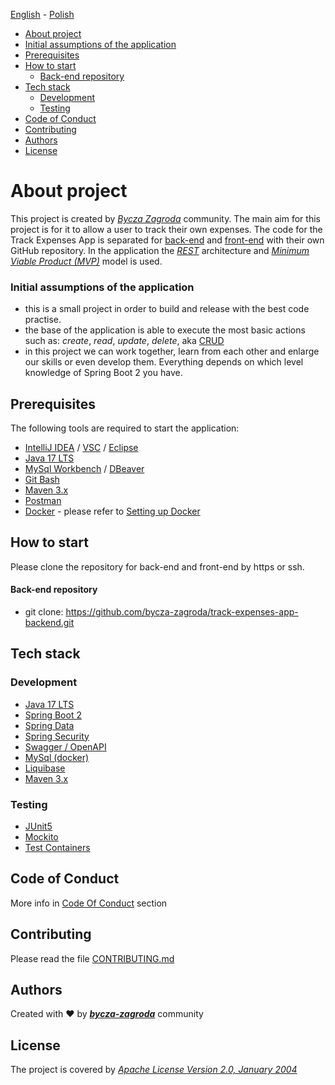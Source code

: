 [<ins>English</ins>](README.md) - [Polish](README.pl.md)

* [About project](#about-project)
* [Initial assumptions of the application](#initial-assumptions-of-the-application)
* [Prerequisites](#prerequisites)
* [How to start](#how-to-start)
  - [Back-end repository](#back-end-repository)
* [Tech stack](#tech-stack)
  - [Development](#development)
  - [Testing](#testing)
* [Code of Conduct](#code-of-conduct)
* [Contributing](#contributing)
* [Authors](#authors)
* [License](#license)

# About project
This project is created by [_Bycza Zagroda_](https://github.com/bycza-zagroda) community.
The main aim for this project is for it to allow a user to track their own expenses.
The code for the Track Expenses App is separated for [back-end](https://github.com/bycza-zagroda/track-expenses-app-backend) and [front-end](https://github.com/bycza-zagroda/track-expenses-app-frontend) with
their own GitHub repository. In the application the [_REST_](https://pl.wikipedia.org/wiki/Representational_state_transfer) architecture and [_Minimum
Viable Product (MVP)_](https://www.parp.gov.pl/component/content/article/52414:minimum-viable-product) model is used.

### Initial assumptions of the application
- this is a small project in order to build and release with the best code practise.
- the base of the application is able to execute the most basic actions such as:
  _create_, _read_, _update_, _delete_, aka [CRUD](https://pl.wikipedia.org/wiki/CRUD)
- in this project we can work together, learn from each other and enlarge our skills
  or even develop them. Everything depends on which level knowledge of Spring Boot 2
  you have.

## Prerequisites
The following tools are required to start the application:
- [IntelliJ IDEA](https://www.jetbrains.com/idea/) / [VSC](https://code.visualstudio.com/) / [Eclipse](https://www.eclipse.org/)
- [Java 17 LTS](https://openjdk.org/projects/jdk/17/)
- [MySql Workbench](https://www.mysql.com/products/workbench/) / [DBeaver](https://dbeaver.io/)
- [Git Bash](https://git-scm.com/downloads)
- [Maven 3.x](https://maven.apache.org/download.cgi)
- [Postman](https://www.postman.com/)
- [Docker](https://docs.docker.com/get-docker/) - please refer to [Setting up Docker]()

## How to start
Please clone the repository for back-end and front-end by https or ssh.

#### Back-end repository
- git clone: https://github.com/bycza-zagroda/track-expenses-app-backend.git

## Tech stack

### Development
- [Java 17 LTS](https://openjdk.org/projects/jdk/17/)
- [Spring Boot 2](https://spring.io/projects/spring-boot)
- [Spring Data](https://spring.io/projects/spring-data)
- [Spring Security](https://spring.io/projects/spring-security)
- [Swagger / OpenAPI](https://swagger.io/specification/)
- [MySql (docker)](https://www.mysql.com/)
- [Liquibase](https://www.liquibase.org/)
- [Maven 3.x](https://maven.apache.org/)

### Testing
- [JUnit5](https://junit.org/junit5/)
- [Mockito](https://site.mockito.org/)
- [Test Containers](https://www.testcontainers.org/)

## Code of Conduct
More info in [Code Of Conduct](doc/CODE_OF_CONDUCT.md) section

## Contributing
Please read the file [CONTRIBUTING.md](doc/CONTRIBUTING.md)

## Authors
Created with ❤ by [**_bycza-zagroda_**](https://github.com/orgs/bycza-zagroda/people) community

## License
The project is covered by [_Apache License Version 2.0, January 2004_](doc/LICENSE)
